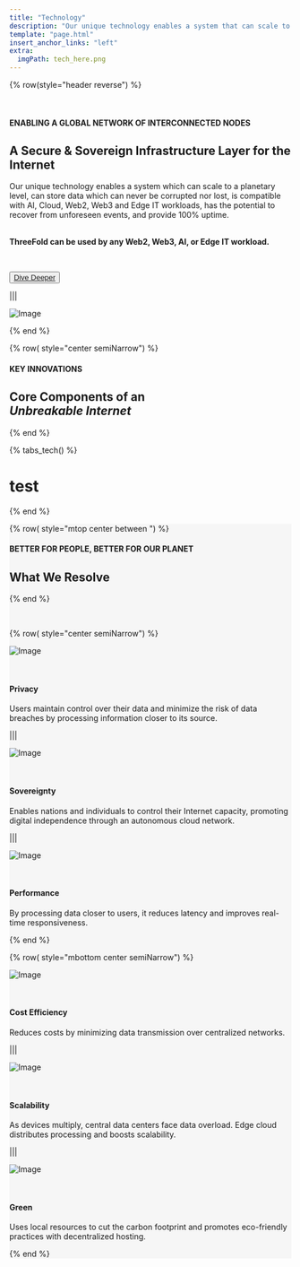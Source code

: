 ```yaml
---
title: "Technology"
description: "Our unique technology enables a system that can scale to a planetary level and store data that can never be corrupted or lost."
template: "page.html"
insert_anchor_links: "left"
extra:
  imgPath: tech_here.png
---
```



<!-- section 1  -->

<div class="container mx-auto"> 

{% row(style="header reverse") %}

<br>

#### <span class="text-xl subtitle">ENABLING A GLOBAL NETWORK OF INTERCONNECTED NODES</span>

## **A <span class="blue">Secure & Sovereign</span> Infrastructure Layer for the Internet**

Our unique technology enables a system which can scale to a planetary level, can store data which can never be corrupted nor lost, is compatible with AI, Cloud, Web2, Web3 and Edge IT workloads, has the potential to recover from unforeseen events, and provide 100% uptime. 
<br><br>

**ThreeFold can be used by any Web2, Web3, AI, or Edge IT workload.**

<br>

<button class="blue_b">[Dive Deeper](https://threefold.info/tech/tech/overview.html)</button>

|||

![Image](tech_here.png#mx-auto)

{% end %}

</div>

<!-- section 2  -->

{% row( style="center semiNarrow") %}

#### <span class="green_text">KEY INNOVATIONS</span>

## **Core Components of an <br><span class="blue">*Unbreakable Internet*</span>**

{% end %}

{% tabs_tech() %}

# test

{% end %}

</div>

<!-- section 8 (Decentralized Cloud) -->


<div style="background-color:#F6F6F6">
<div class="container mx-auto">


{% row( style="mtop center between ") %}


#### <span class="blue">BETTER FOR PEOPLE, BETTER FOR OUR PLANET</span>


## **What We Resolve**


{% end %}


<br>


{% row( style="center semiNarrow") %}


![Image](icon_privacy.png#tft_img#mx-auto)


<br>


#### **Privacy**


Users maintain control over their data and minimize the risk of data breaches by processing information closer to its source.


|||


![Image](icon_sovereignty.png#tft_img#mx-auto)


<br>


#### **Sovereignty**


Enables nations and individuals to control their Internet capacity, promoting digital independence through an autonomous cloud network.


|||


![Image](icon_performance.png#tft_img#mx-auto)


<br>


#### **Performance**


By processing data closer to users, it reduces latency and improves real-time responsiveness.




{% end %}


{% row( style="mbottom center semiNarrow") %}


![Image](icon_cost.png#tft_img#mx-auto)


<br>


#### **Cost Efficiency**


Reduces costs by minimizing data transmission over centralized networks.




|||


![Image](icon_scalability.png#tft_img#mx-auto)


<br>


#### **Scalability**


As devices multiply, central data centers face data overload. Edge cloud distributes processing and boosts scalability.


|||


![Image](icon_green.png#tft_img#mx-auto)


<br>


#### **Green**


Uses local resources to cut the carbon footprint and promotes eco-friendly practices with decentralized hosting.


{% end %}


</div>
</div>

<style>

.card_h{
  height: 170px !important;
}
     .road_border{
    
      border-left: 1px solid #cbcbcb;

    }

</style>